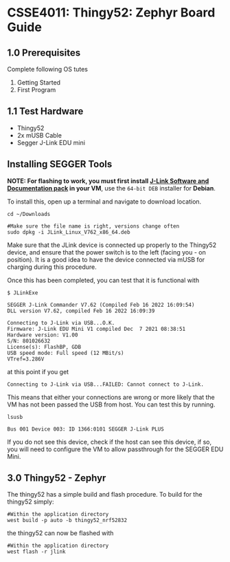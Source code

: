 # CSSE4011: Thingy52: Zephyr Board Guide 

## **1.0 Prerequisites**

Complete following OS tutes

  1. Getting Started
  2. First Program

## **1.1 Test Hardware**

* Thingy52
* 2x mUSB Cable
* Segger J-Link EDU mini

## Installing SEGGER Tools

**NOTE: For flashing to work, you must first install [J-Link Software and Documentation pack](https://www.segger.com/downloads/jlink/) in your VM**, use the `64-bit DEB` installer for **Debian**. 

To install this, open up a terminal and navigate to download location.

```SHELL
cd ~/Downloads

#Make sure the file name is right, versions change often
sudo dpkg -i JLink_Linux_V762_x86_64.deb
```

Make sure that the JLink device is connected up properly to the Thingy52 device, and ensure that the power switch is to the left (facing you - on position). It is a good idea to have the device connected via mUSB for charging during this procedure.

Once this has been completed, you can test that it is functional with

```SHELL
$ JLinkExe
```

```SHELL
SEGGER J-Link Commander V7.62 (Compiled Feb 16 2022 16:09:54)
DLL version V7.62, compiled Feb 16 2022 16:09:39

Connecting to J-Link via USB...O.K.
Firmware: J-Link EDU Mini V1 compiled Dec  7 2021 08:38:51
Hardware version: V1.00
S/N: 801026632
License(s): FlashBP, GDB
USB speed mode: Full speed (12 MBit/s)
VTref=3.286V
```

at this point if you get

```SHELL
Connecting to J-Link via USB...FAILED: Cannot connect to J-Link.
```

This means that either your connections are wrong or more likely that the VM has not been passed the USB from host. You can test this by running.

```SHELL
lsusb

Bus 001 Device 003: ID 1366:0101 SEGGER J-Link PLUS
```
If you do not see this device, check if the host can see this device, if so, you will need to configure the VM to allow passthrough for the SEGGER EDU Mini.

## **3.0 Thingy52 - Zephyr** 

The thingy52 has a simple build and flash procedure. To build for the thingy52 simply:

```shell
#Within the application directory
west build -p auto -b thingy52_nrf52832 
```

the thingy52 can now be flashed with

```shell
#Within the application directory
west flash -r jlink
```




